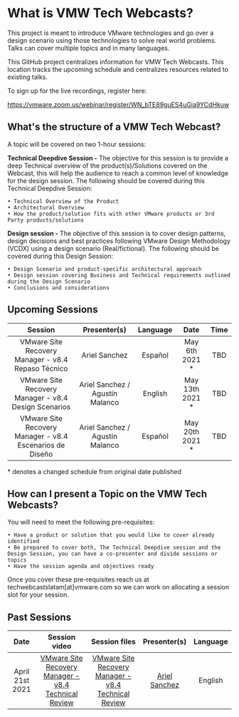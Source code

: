 # What is VMW Tech Webcasts?

This project is meant to introduce VMware technologies and go over a design scenario using those technologies to solve real world problems. Talks can cover multiple topics and in many languages. 

This GitHub project centralizes information for VMW Tech Webcasts. This location tracks the upcoming schedule and centralizes resources related to existing talks.

To sign up for the live recordings, register here:

https://vmware.zoom.us/webinar/register/WN_bTE89guES4uGia9YCdHkuw

## What's the structure of a VMW Tech Webcast?

A topic will be covered on two 1-hour sessions:

**Technical Deepdive Session -** The objective for this session is to provide a deep Technical overview of the product(s)/Solutions covered on the Webcast, this will help the audience to reach a common level of knowledge for the design session. The following should be covered during this Technical Deepdive Session:
    
    • Technical Overview of the Product 
    • Architectural Overview
    • How the product/solution fits with other VMware products or 3rd Party products/solutions

**Design session -** The objective of this session is to cover design patterns, design decisions and best practices following VMware Design Methodology (VCDX) using a design scenario (Real/fictional). The following should be covered during this Design Session:
    
    • Design Scenario and product-specific architectural approach
    • Design session covering Business and Technical requirements outlined during the Design Scenario 
    • Conclusions and considerations
    
## Upcoming Sessions
    
| Session         | Presenter(s)  | Language |  Date | Time | 
| :-------------: |:-------------:| :-------:| :----:| :----:| 
| VMware Site Recovery Manager - v8.4 Repaso Técnico | Ariel Sanchez      | Español | May 6th 2021 * | TBD | 
| VMware Site Recovery Manager - v8.4 Design Scenarios | Ariel Sanchez / Agustín Malanco     |  English  |  May 13th 2021 * | TBD |
| VMware Site Recovery Manager - v8.4 Escenarios de Diseño| Ariel Sanchez / Agustín Malanco | Español |  May 20th 2021 * | TBD |
   
\* denotes a changed schedule from original date published

## How can I present a Topic on the VMW Tech Webcasts?
    
You will need to meet the following pre-requisites:

    • Have a product or solution that you would like to cover already identified
    • Be prepared to cover both, The Technical Deepdive session and the Design Session, you can have a co-presenter and divide sessions or topics
    • Have the session agenda and objectives ready

Once you cover these pre-requisites reach us at techwebcastslatam[at]vmware.com so we can work on allocating a session slot for your session. 


## Past Sessions
    
|  Date   | Session video   |  Session files     | Presenter(s)  | Language |
| :-----: |:---------------:|:------------------:|:-------------:| :-----:| 
| April 21st 2021 | [VMware Site Recovery Manager - v8.4 Technical Review](https://www.youtube.com/watch?v=kHnejoB9zT8) | [VMware Site Recovery Manager - v8.4 Technical Review](https://github.com/VMware-Tech-Webcasts/info/blob/main/Presentation%20files/Techwebcast%2001%20-%20Site%20Recovery%20Manager%20v8.4.pptx?raw=true) |  [Ariel Sanchez](https://twitter.com/arielsanchezmor) | English |
